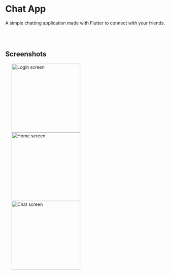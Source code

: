 # Chat App

A simple chatting application made with Flutter to connect with your friends.

<br><br>

## Screenshots
<p>
  <img width="216" hspace="20" alt="Login screen" src="https://user-images.githubusercontent.com/67222214/138259071-02b9beb6-542f-4bb1-b42c-5746001aa4da.png">
  <img width="216" hspace="20" alt="Home screen" src="https://user-images.githubusercontent.com/67222214/138259048-b8a57d49-2d69-4ef3-9107-754111f2d914.png">
  <img width="216" hspace="20" alt="Chat screen" src="https://user-images.githubusercontent.com/67222214/138258988-c9572150-f9e0-46af-bbf2-df1cb6202926.png">
 </p>
